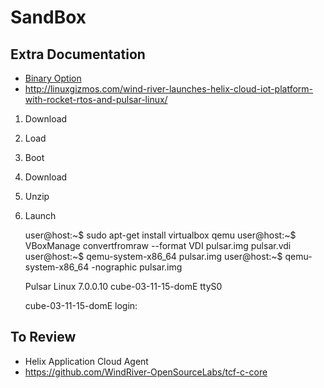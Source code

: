 SandBox
==

## Extra Documentation

- [Binary Option](http://linuxgizmos.com/wind-river-linux-taps-yocto-1-7-and-adds-binary-option/)
- http://linuxgizmos.com/wind-river-launches-helix-cloud-iot-platform-with-rocket-rtos-and-pulsar-linux/


1. Download
2. Load
3. Boot

1. Download
2. Unzip
3. Launch


    user@host:~$ sudo apt-get install virtualbox qemu
    user@host:~$ VBoxManage convertfromraw --format VDI pulsar.img pulsar.vdi
    user@host:~$ qemu-system-x86_64 pulsar.img
    user@host:~$ qemu-system-x86_64 -nographic pulsar.img
    
    
    Pulsar Linux 7.0.0.10 cube-03-11-15-domE ttyS0
    
    cube-03-11-15-domE login: 

## To Review

- Helix Application Cloud Agent
- https://github.com/WindRiver-OpenSourceLabs/tcf-c-core